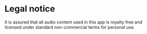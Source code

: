 #  Legal notice

It is assured that all audio content used in this app is royalty free and licensed under standard non-commercial terms for personal use.

